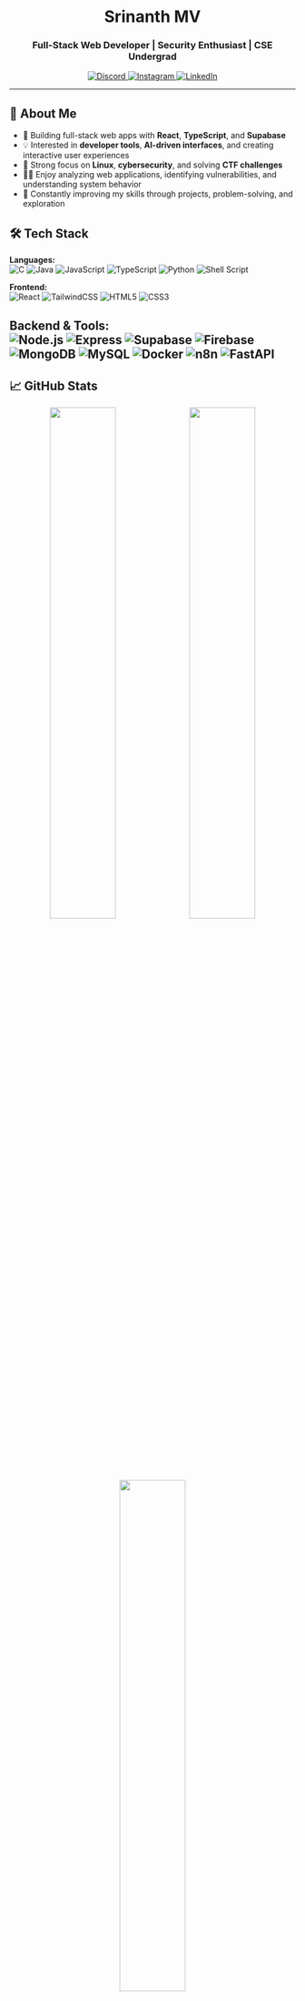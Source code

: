 <h1 align="center">Srinanth MV</h1>
<h3 align="center">Full-Stack Web Developer | Security Enthusiast | CSE Undergrad</h3>
<p align="center">
  <a href="https://discord.gg/touyaaaaa">
    <img src="https://img.shields.io/badge/Discord-%237289DA.svg?style=for-the-badge&logo=discord&logoColor=white" alt="Discord">
  </a>
  <a href="https://instagram.com/_.srinanth_">
    <img src="https://img.shields.io/badge/Instagram-%23E4405F.svg?style=for-the-badge&logo=instagram&logoColor=white" alt="Instagram">
  </a>
  <a href="https://linkedin.com/in/srinanth-mv">
    <img src="https://img.shields.io/badge/LinkedIn-%230077B5.svg?style=for-the-badge&logo=linkedin&logoColor=white" alt="LinkedIn">
  </a>
</p>

---

## 🧠 About Me

- 🎯 Building full-stack web apps with **React**, **TypeScript**, and **Supabase**  
- 💡 Interested in **developer tools**, **AI-driven interfaces**, and creating interactive user experiences  
- 🧠 Strong focus on **Linux**, **cybersecurity**, and solving **CTF challenges**  
- 🕵️‍♂️ Enjoy analyzing web applications, identifying vulnerabilities, and understanding system behavior  
- 🌱 Constantly improving my skills through projects, problem-solving, and exploration  


## 🛠️ Tech Stack

**Languages:**  
![C](https://img.shields.io/badge/C-%2300599C.svg?style=flat&logo=c&logoColor=white)
![Java](https://img.shields.io/badge/Java-%23ED8B00.svg?style=flat&logo=java&logoColor=white)
![JavaScript](https://img.shields.io/badge/JavaScript-%23323330.svg?style=flat&logo=javascript&logoColor=%23F7DF1E)
![TypeScript](https://img.shields.io/badge/TypeScript-%23007ACC.svg?style=flat&logo=typescript&logoColor=white)
![Python](https://img.shields.io/badge/Python-3670A0?style=flat&logo=python&logoColor=ffdd54)
![Shell Script](https://img.shields.io/badge/Shell_Script-%23121011.svg?style=flat&logo=gnu-bash&logoColor=white)

**Frontend:**  
![React](https://img.shields.io/badge/React-%2320232a.svg?style=flat&logo=react&logoColor=%2361DAFB)
![TailwindCSS](https://img.shields.io/badge/TailwindCSS-%2338B2AC.svg?style=flat&logo=tailwind-css&logoColor=white)
![HTML5](https://img.shields.io/badge/HTML5-%23E34F26.svg?style=flat&logo=html5&logoColor=white)
![CSS3](https://img.shields.io/badge/CSS3-%231572B6.svg?style=flat&logo=css3&logoColor=white)

**Backend & Tools:**  
![Node.js](https://img.shields.io/badge/Node.js-6DA55F?style=flat&logo=node.js&logoColor=white)
![Express](https://img.shields.io/badge/Express-%23404d59.svg?style=flat&logo=express&logoColor=%2361DAFB)
![Supabase](https://img.shields.io/badge/Supabase-%2300C4B4.svg?style=flat&logo=supabase&logoColor=white)
![Firebase](https://img.shields.io/badge/Firebase-%23039BE5.svg?style=flat&logo=firebase)
![MongoDB](https://img.shields.io/badge/MongoDB-%234ea94b.svg?style=flat&logo=mongodb&logoColor=white)
![MySQL](https://img.shields.io/badge/MySQL-%2300f.svg?style=flat&logo=mysql&logoColor=white)
![Docker](https://img.shields.io/badge/Docker-%230db7ed.svg?style=flat&logo=docker&logoColor=white)
![n8n](https://img.shields.io/badge/n8n-%23FF4C00.svg?style=flat&logo=n8n&logoColor=white)
![FastAPI](https://img.shields.io/badge/FastAPI-005571?style=flat&logo=fastapi)
---

## 📈 GitHub Stats

<p align="center">
  <img src="https://github-readme-stats.vercel.app/api?username=Srinanth&theme=radical&hide_border=true&show_icons=true" width="48%" />
  <img src="https://github-readme-streak-stats.herokuapp.com/?user=Srinanth&theme=radical&hide_border=true" width="48%" />
</p>

<p align="center">
  <img src="https://github-readme-stats.vercel.app/api/top-langs/?username=Srinanth&layout=compact&theme=radical&hide_border=true" width="48%" />
</p>


<p align="center">
  <img src="https://pacman.abozanona.me?username=Srinanth" />
</p>



<p align="center">
  <img src="https://komarev.com/ghpvc/?username=srinanth&label=Profile%20Views&color=0e75b6&style=flat" alt="srinanth" />
</p>

